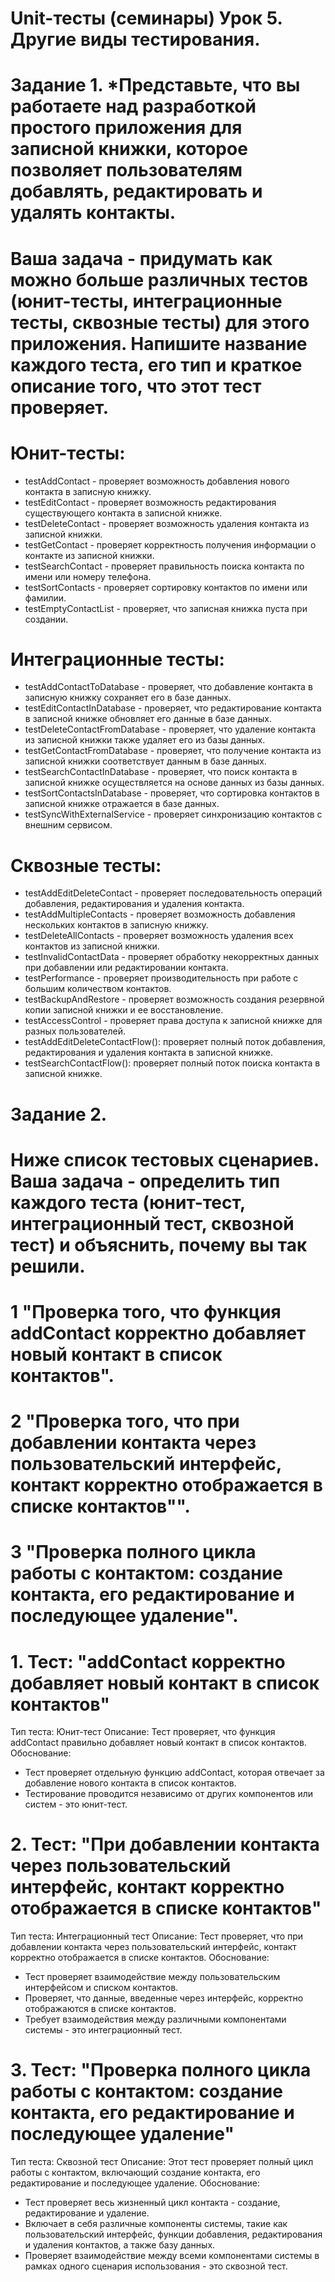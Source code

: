 # Unit-тесты (семинары) Урок 5. Другие виды тестирования.

# Задание 1. *Представьте, что вы работаете над разработкой простого приложения для записной книжки, которое позволяет пользователям добавлять, редактировать и удалять контакты.
# Ваша задача - придумать как можно больше различных тестов (юнит-тесты, интеграционные тесты, сквозные тесты) для этого приложения. Напишите название каждого теста, его тип и краткое описание того, что этот тест проверяет.

# Юнит-тесты:
- testAddContact - проверяет возможность добавления нового контакта в записную книжку.
- testEditContact - проверяет возможность редактирования существующего контакта в записной книжке.
- testDeleteContact - проверяет возможность удаления контакта из записной книжки.
- testGetContact - проверяет корректность получения информации о контакте из записной книжки.
- testSearchContact - проверяет правильность поиска контакта по имени или номеру телефона.
- testSortContacts - проверяет сортировку контактов по имени или фамилии.
- testEmptyContactList - проверяет, что записная книжка пуста при создании.


# Интеграционные тесты:
- testAddContactToDatabase - проверяет, что добавление контакта в записную книжку сохраняет его в базе данных.
- testEditContactInDatabase - проверяет, что редактирование контакта в записной книжке обновляет его данные в базе данных.
- testDeleteContactFromDatabase - проверяет, что удаление контакта из записной книжки также удаляет его из базы данных.
- testGetContactFromDatabase - проверяет, что получение контакта из записной книжки соответствует данным в базе данных.
- testSearchContactInDatabase - проверяет, что поиск контакта в записной книжке осуществляется на основе данных из базы данных.
- testSortContactsInDatabase - проверяет, что сортировка контактов в записной книжке отражается в базе данных.
- testSyncWithExternalService - проверяет синхронизацию контактов с внешним сервисом.

# Сквозные тесты:
- testAddEditDeleteContact - проверяет последовательность операций добавления, редактирования и удаления контакта.
- testAddMultipleContacts - проверяет возможность добавления нескольких контактов в записную книжку.
- testDeleteAllContacts - проверяет возможность удаления всех контактов из записной книжки.
- testInvalidContactData - проверяет обработку некорректных данных при добавлении или редактировании контакта.
- testPerformance - проверяет производительность при работе с большим количеством контактов.
- testBackupAndRestore - проверяет возможность создания резервной копии записной книжки и ее восстановление.
- testAccessControl - проверяет права доступа к записной книжке для разных пользователей.
- testAddEditDeleteContactFlow(): проверяет полный поток добавления, редактирования и удаления контакта в записной книжке.
- testSearchContactFlow(): проверяет полный поток поиска контакта в записной книжке.

# Задание 2.
# Ниже список тестовых сценариев. Ваша задача - определить тип каждого теста (юнит-тест, интеграционный тест, сквозной тест) и объяснить, почему вы так решили.

# 1 "Проверка того, что функция addContact корректно добавляет новый контакт в список контактов".
# 2 "Проверка того, что при добавлении контакта через пользовательский интерфейс, контакт корректно отображается в списке контактов"".
# 3 "Проверка полного цикла работы с контактом: создание контакта, его редактирование и последующее удаление".

# 1. Тест: "addContact корректно добавляет новый контакт в список контактов"
   Тип теста: Юнит-тест
   Описание: Тест проверяет, что функция addContact правильно добавляет новый контакт в список контактов. 
   Обоснование: 
- Тест проверяет отдельную функцию addContact, которая отвечает за добавление нового контакта в список контактов. 
- Тестирование проводится независимо от других компонентов или систем - это юнит-тест.
	
# 2. Тест: "При добавлении контакта через пользовательский интерфейс, контакт корректно отображается в списке контактов"
   Тип теста: Интеграционный тест
   Описание: Тест проверяет, что при добавлении контакта через пользовательский интерфейс, контакт корректно отображается в списке контактов. 
   Обоснование: 
- Тест проверяет взаимодействие между пользовательским интерфейсом и списком контактов. 
- Проверяет, что данные, введенные через интерфейс, корректно отображаются в списке контактов. 
- Требует взаимодействия между различными компонентами системы - это интеграционный тест.
	
# 3. Тест: "Проверка полного цикла работы с контактом: создание контакта, его редактирование и последующее удаление"
   Тип теста: Сквозной тест
   Описание: Этот тест проверяет полный цикл работы с контактом, включающий создание контакта, его редактирование и последующее удаление. 
   Обоснование: 
- Тест проверяет весь жизненный цикл контакта - создание, редактирование и удаление. 
- Включает в себя различные компоненты системы, такие как пользовательский интерфейс, 
	функции добавления, редактирования и удаления контактов, а также базу данных. 
- Проверяет взаимодействие между всеми компонентами системы в рамках 
	одного сценария использования - это сквозной тест.
